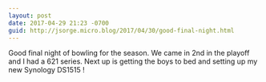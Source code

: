 ```yaml
---
layout: post
date: 2017-04-29 21:23 -0700
guid: http://jsorge.micro.blog/2017/04/30/good-final-night.html
---
```

Good final night of bowling for the season. We came in 2nd in the playoff and I had a 621 series. Next up is getting the boys to bed and setting up my new Synology DS1515 !
